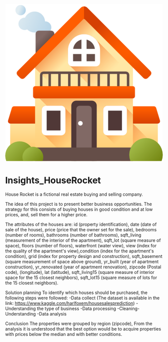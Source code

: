 <img src="/mansion.png">

# Insights_HouseRocket
House Rocket is a fictional real estate buying and selling company.

The idea of ​​this project is to present better business opportunities. 
The strategy for this consists of buying houses in good condition and at low prices, 
and, sell them for a higher price.

The attributes of the houses are: 
id (property identification), date (date of sale of the house), price (price that the owner set for the sale),
bedrooms (number of rooms), bathrooms (number of bathrooms), sqft_living (measurement of the interior of the apartment),
sqft_lot (square measure of space), floors (number of floors), waterfront (water view),
view (index for the quality of the apartment's view),condition (index for the apartment's condition),
grid (index for property design and construction), sqft_basement (square measurement of space above ground),
yr_built (year of apartment construction), yr_renovated (year of apartment renovation), zipcode (Postal code), (longitude), lat (latitude), 
sqft_living15 (square measure of interior space for the 15 closest neighbors), sqft_lot15 (square measure of lots for the 15 closest neighbors).
 
Solution planning
To identify which houses should be purchased, the following steps were followed:
-Data collect (The dataset is available in the link: https://www.kaggle.com/harlfoxem/housesalesprediction)
-Understanding the type of business
-Data processing
​-Cleaning
​-Understanding
-Data analysis

Conclusion
The properties were grouped by region (zipcode),
From the analysis it is understood that the best option would be to acquire properties with prices below the median and with better conditions.


